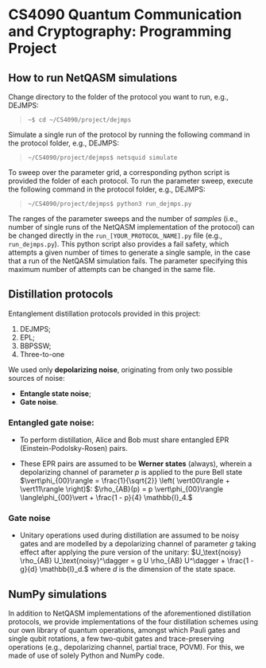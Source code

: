 # CS4090 Quantum Communication and Cryptography: Programming Project


## How to run NetQASM simulations

Change directory to the folder of the protocol you want to run, e.g., DEJMPS:

> ```~$ cd ~/CS4090/project/dejmps```

Simulate a single run of the protocol by running the following command in the protocol folder, e.g., DEJMPS:

> ```~/CS4090/project/dejmps$ netsquid simulate```

To sweep over the parameter grid, a corresponding python script is provided the folder of each protocol. To run the parameter sweep, execute the following command in the protocol folder, e.g., DEJMPS:

> ```~/CS4090/project/dejmps$ python3 run_dejmps.py```

The ranges of the parameter sweeps and the number of _samples_ (i.e., number of single runs of the NetQASM implementation of the protocol) can be changed directly in the `run_[YOUR_PROTOCOL_NAME].py` file (e.g., `run_dejmps.py`). This python script also provides a fail safety, which attempts a given number of times to generate a single sample, in the case that a run of the NetQASM simulation fails. The parameter specifying this maximum number of attempts can be changed in the same file.


## Distillation protocols

Entanglement distillation protocols provided in this project:
1. DEJMPS;
2. EPL;
3. BBPSSW;
4. Three-to-one

We used only __depolarizing noise__, originating from only two possible sources of noise:
* __Entangle state noise__;
* __Gate noise__.


### Entangled gate noise:
* To perform distillation, Alice and Bob must share entangled EPR (Einstein-Podolsky-Rosen) pairs.

* These EPR pairs are assumed to be __Werner states__ (always), wherein a depolarizing channel of parameter $p$ is applied to the pure Bell state $\vert\phi_{00}\rangle = \frac{1}{\sqrt{2}} \left( \vert00\rangle + \vert11\rangle \right)$:
$\rho_{AB}(p) = p \vert\phi_{00}\rangle \langle\phi_{00}\vert + \frac{1 - p}{4} \mathbb{I}_4.$


### Gate noise

* Unitary operations used during distillation are assumed to be noisy gates and are modelled by a depolarizing channel of parameter $g$ taking effect after applying the pure version of the unitary:
$U_\text{noisy} \rho_{AB} U_\text{noisy}^\dagger = g U \rho_{AB} U^\dagger + \frac{1 - g}{d} \mathbb{I}_d.$
where $d$ is the dimension of the state space.


## NumPy simulations

In addition to NetQASM implementations of the aforementioned distillation protocols, we provide implementations of the four distillation schemes using our own library of quantum operations, amongst which Pauli gates and single qubit rotations, a few two-qubit gates and trace-preserving operations (e.g., depolarizing channel, partial trace, POVM). For this, we made of use of solely Python and NumPy code.

 
